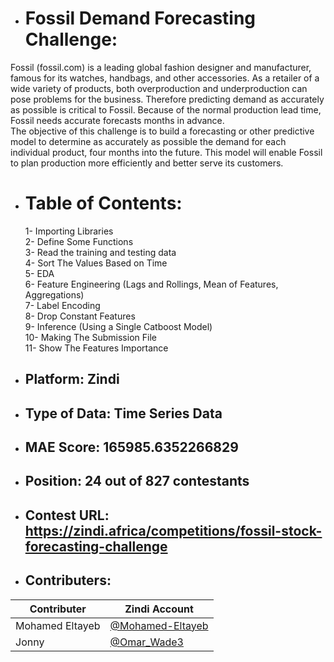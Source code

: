 * # Fossil Demand Forecasting Challenge:
Fossil (fossil.com) is a leading global fashion designer and manufacturer, famous for its watches, handbags, and other accessories. 
As a retailer of a wide variety of products, both overproduction and underproduction can pose problems for the business. 
Therefore predicting demand as accurately as possible is critical to Fossil. Because of the normal production lead time, 
Fossil needs accurate forecasts months in advance.
<br />The objective of this challenge is to build a forecasting or other predictive model to determine as accurately as possible the demand 
for each individual product, four months into the future. This model will enable Fossil to plan production more efficiently and better serve its customers.

* # Table of Contents:
  1- Importing Libraries
<br />  2- Define Some Functions
<br />  3- Read the training and testing data
<br />  4- Sort The Values Based on Time
<br />  5- EDA
<br />  6- Feature Engineering (Lags and Rollings, Mean of Features, Aggregations)
<br />  7- Label Encoding
<br />  8- Drop Constant Features
<br />  9- Inference (Using a Single Catboost Model)
<br />  10- Making The Submission File
<br />  11- Show The Features Importance

* ## Platform: Zindi

* ## Type of Data: Time Series Data

* ## MAE Score: 165985.6352266829

* ## Position: 24 out of 827 contestants

* ## Contest URL: https://zindi.africa/competitions/fossil-stock-forecasting-challenge
* ## Contributers:
Contributer | Zindi Account
--- | ---
Mohamed Eltayeb | [@Mohamed-Eltayeb](https://zindi.africa/users/Mohamed-Eltayeb)
Jonny | [@Omar_Wade3](https://zindi.africa/users/J0NNY)

